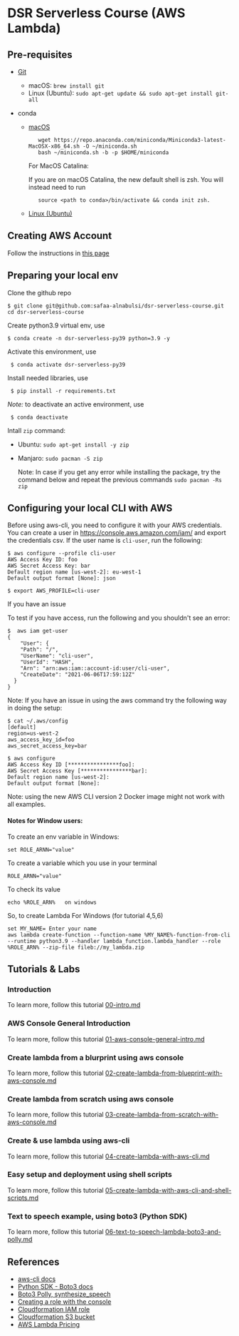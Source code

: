 # DSR Serverless Course (AWS Lambda)

## Pre-requisites

- [Git](https://github.com/git-guides/install-git)
  - macOS: `brew install git`
  - Linux (Ubuntu): `sudo apt-get update && sudo apt-get install git-all`
- conda

  - [macOS](https://docs.conda.io/projects/conda/en/latest/user-guide/install/macos.html#)

           wget https://repo.anaconda.com/miniconda/Miniconda3-latest-MacOSX-x86_64.sh -O ~/miniconda.sh
           bash ~/miniconda.sh -b -p $HOME/miniconda

    For MacOS Catalina:

    If you are on macOS Catalina, the new default shell is zsh. You will instead need to run

           source <path to conda>/bin/activate && conda init zsh.

  - [Linux (Ubuntu)](https://docs.anaconda.com/anaconda/install/linux/)

## Creating AWS Account

Follow the instructions in [this page](https://aws.amazon.com/premiumsupport/knowledge-center/create-and-activate-aws-account/)

## Preparing your local env

Clone the github repo

    $ git clone git@github.com:safaa-alnabulsi/dsr-serverless-course.git
    cd dsr-serverless-course

Create python3.9 virtual env, use

    $ conda create -n dsr-serverless-py39 python=3.9 -y

Activate this environment, use

     $ conda activate dsr-serverless-py39

Install needed libraries, use

     $ pip install -r requirements.txt

_Note:_ to deactivate an active environment, use

     $ conda deactivate

Intall `zip` command:

- Ubuntu: `sudo apt-get install -y zip`
- Manjaro: `sudo pacman -S zip`

  Note: In case if you get any error while installing the package, try the command below and repeat the previous commands `sudo pacman -Rs zip`

## Configuring your local CLI with AWS

Before using aws-cli, you need to configure it with your AWS credentials.
You can create a user in https://console.aws.amazon.com/iam/ and export the credentials csv.
If the user name is `cli-user`, run the following:

    $ aws configure --profile cli-user
    AWS Access Key ID: foo
    AWS Secret Access Key: bar
    Default region name [us-west-2]: eu-west-1
    Default output format [None]: json

    $ export AWS_PROFILE=cli-user

If you have an issue

To test if you have access, run the following and you shouldn't see an error:

    $  aws iam get-user
    {
        "User": {
        "Path": "/",
        "UserName": "cli-user",
        "UserId": "HASH",
        "Arn": "arn:aws:iam::account-id:user/cli-user",
        "CreateDate": "2021-06-06T17:59:12Z"
      }
    }

Note:
If you have an issue in using the aws command try the following way in doing the setup:

    $ cat ~/.aws/config
    [default]
    region=us-west-2
    aws_access_key_id=foo
    aws_secret_access_key=bar

    $ aws configure
    AWS Access Key ID [****************foo]:
    AWS Secret Access Key [****************bar]:
    Default region name [us-west-2]:
    Default output format [None]:

Note:
using the new AWS CLI version 2 Docker image might not work with all examples.

#### Notes for Window users:

To create an env variable in Windows:

    set ROLE_ARNN="value"

To create a variable which you use in your terminal

    ROLE_ARNN="value"

To check its value

    echo %ROLE_ARN%   on windows

So, to create Lambda For Windows (for tutorial 4,5,6)

    set MY_NAME= Enter your name
    aws lambda create-function --function-name %MY_NAME%-function-from-cli --runtime python3.9 --handler lambda_function.lambda_handler --role %ROLE_ARN% --zip-file fileb://my_lambda.zip

## Tutorials & Labs

### Introduction

To learn more, follow this tutorial [00-intro.md](tutorials/00-intro.md)

### AWS Console General Introduction

To learn more, follow this tutorial [01-aws-console-general-intro.md](tutorials/01-aws-console-general-intro.md)

### Create lambda from a blurprint using aws console

To learn more, follow this tutorial [02-create-lambda-from-blueprint-with-aws-console.md](tutorials/02-create-lambda-from-blueprint-with-aws-console.md)

### Create lambda from scratch using aws console

To learn more, follow this tutorial [03-create-lambda-from-scratch-with-aws-console.md](tutorials/03-create-lambda-from-scratch-with-aws-console.md)

### Create & use lambda using aws-cli

To learn more, follow this tutorial [04-create-lambda-with-aws-cli.md](tutorials/04-create-lambda-with-aws-cli.md)

### Easy setup and deployment using shell scripts

To learn more, follow this tutorial [05-create-lambda-with-aws-cli-and-shell-scripts.md](tutorials/05-create-lambda-with-aws-cli-and-shell-scripts.md)

### Text to speech example, using boto3 (Python SDK)

To learn more, follow this tutorial [06-text-to-speech-lambda-boto3-and-polly.md](tutorials/06-text-to-speech-lambda-boto3-and-polly.md)

## References

- [aws-cli docs](https://github.com/aws/aws-cli#getting-started)
- [Python SDK - Boto3 docs](https://boto3.amazonaws.com/v1/documentation/api/latest/index.html)
- [Boto3 Polly, synthesize_speech](https://boto3.amazonaws.com/v1/documentation/api/latest/reference/services/polly.html#Polly.Client.synthesize_speech)
- [Creating a role with the console](https://docs.aws.amazon.com/lambda/latest/dg/lambda-intro-execution-role.html)
- [Cloudformation IAM role](https://docs.aws.amazon.com/AWSCloudFormation/latest/UserGuide/aws-resource-iam-role.html)
- [Cloudformation S3 bucket](https://docs.aws.amazon.com/AWSCloudFormation/latest/UserGuide/aws-properties-s3-bucket.html)
- [AWS Lambda Pricing](https://aws.amazon.com/lambda/pricing/)

